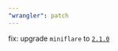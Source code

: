 ```yaml
---
"wrangler": patch
---
```


fix: upgrade `miniflare` to [`2.1.0`](https://github.com/cloudflare/miniflare/releases/tag/v2.1.0)
